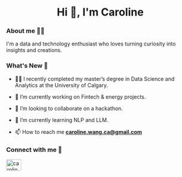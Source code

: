 <h1 align="center">Hi 👋, I'm Caroline</h1>
<h3 align="left">About me 👩‍💻 </h3>

I'm a data and technology enthusiast who loves turning curiosity into insights and creations.

<h3 align="left">What's New 🚀 </h3>

- 👩‍🎓 I recently completed my master’s degree in Data Science and Analytics at the University of Calgary.

- 🔭 I’m currently working on Fintech & energy projects.

- 👯 I’m looking to collaborate on a hackathon.

- 🌱 I’m currently learning NLP and LLM.

- 📫 How to reach me **caroline.wang.ca@gmail.com**

<h3 align="left">Connect with me 📢</h3>
<p align="left">
<a href="https://linkedin.com/in/caroline-wenxin-wang" target="blank"><img align="center" src="https://raw.githubusercontent.com/rahuldkjain/github-profile-readme-generator/master/src/images/icons/Social/linked-in-alt.svg" alt="caroline-wenxin-wang" height="30" width="40" /></a>
</p>

